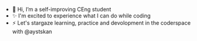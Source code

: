 - 👋 Hi, I’m a self-improving CEng student
- ✨ I'm excited to experience what I can do while coding
- ⚡ Let's stargaze learning, practice and devolopment in the coderspace with @aystskan
